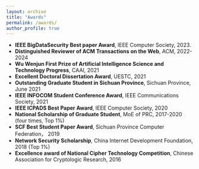```yaml
---
layout: archive
title: "Awards"
permalink: /awards/
author_profile: true
---
```


* **IEEE BigDataSecurity Best paper Award**, IEEE Computer Society, 2023.
* **Distinguished Reviewer of ACM Transactions on the Web**, ACM, 2022-2024
* **Wu Wenjun First Prize of Artificial Intelligence Science and Technology Progress**, CAAI, 2021
* **Excellent Doctoral Dissertation Award**,  UESTC, 2021
* **Outstanding Graduate Student in Sichuan Province**, Sichuan Province, June 2021
* **IEEE INFOCOM Student Conference Award**, IEEE Communications Society, 2021
* **IEEE ICPADS Best Paper Award**, IEEE Computer Society, 2020
* **National Scholarship of Graduate Student**, MoE of PRC, 2017-2020 (four times, Top 1%)
* **SCF Best Student Paper Award**, Sichuan Province Computer Federation， 2019
* **Network Security Scholarship**, China Internet Development Foundation, 2018 (Top 1%)
* **Excellence award of National Cipher Technology Competition**, Chinese Association for Cryptologic Research, 2016

   
